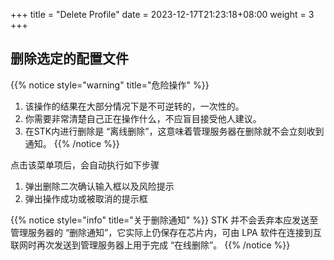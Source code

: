 +++
title = "Delete Profile"
date =  2023-12-17T21:23:18+08:00
weight = 3
+++

## 删除选定的配置文件

{{% notice style="warning" title="危险操作" %}}
1. 该操作的结果在大部分情况下是不可逆转的，一次性的。
2. 你需要非常清楚自己正在操作什么，不应盲目接受他人建议。
3. 在STK内进行删除是 “离线删除”，这意味着管理服务器在删除就不会立刻收到通知。
{{% /notice %}}

点击该菜单项后，会自动执行如下步骤

1. 弹出删除二次确认输入框以及风险提示
2. 弹出操作成功或被取消的提示框

{{% notice style="info" title="关于删除通知" %}}
STK 并不会丢弃本应发送至管理服务器的 “删除通知”，它实际上仍保存在芯片内，可由 LPA 软件在连接到互联网时再次发送到管理服务器上用于完成 “在线删除”。
{{% /notice %}}
